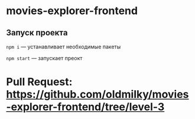 # movies-explorer-frontend

## Запуск проекта

`npm i` — устанавливает необходимые пакеты

`npm start` — запускает преокт

# Pull Request: https://github.com/oldmilky/movies-explorer-frontend/tree/level-3

